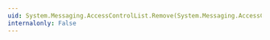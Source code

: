 ```yaml
---
uid: System.Messaging.AccessControlList.Remove(System.Messaging.AccessControlEntry)
internalonly: False
---
```

